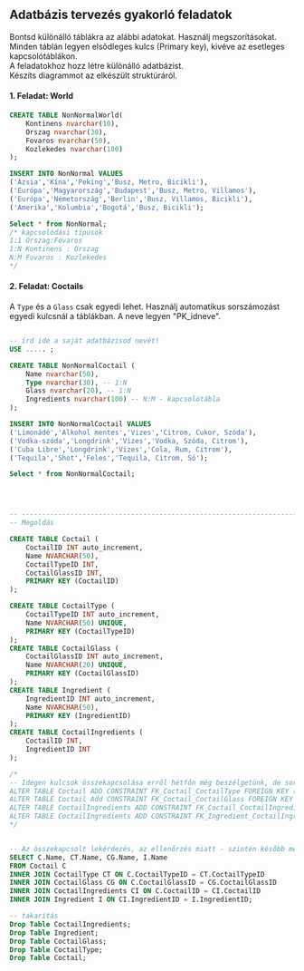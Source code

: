 ## Adatbázis tervezés gyakorló feladatok
Bontsd különálló táblákra az alábbi adatokat. Használj megszorításokat.  
Minden táblán legyen elsõdleges kulcs (Primary key), kivéve az esetleges kapcsolótáblákon.  
A feladatokhoz hozz létre különálló adatbázist.  
Készíts diagrammot az elkészült struktúráról.  

#### 1. Feladat: World  
```sql
CREATE TABLE NonNormalWorld(
	Kontinens nvarchar(10),
	Orszag nvarchar(30),
	Fovaros nvarchar(50),
	Kozlekedes nvarchar(100)
);

INSERT INTO NonNormal VALUES
('Ázsia','Kína','Peking','Busz, Metro, Bicikli'),
('Európa','Magyarország','Budapest','Busz, Metro, Villamos'),
('Európa','Németország','Berlin','Busz, Villamos, Bicikli'),
('Amerika','Kolumbia','Bogotá','Busz, Bicikli');

Select * from NonNormal;
/* kapcsolódási típusok
1:1 Orszag:Fovaros 
1:N Kontinens : Orszag
N:M Fovaros : Kozlekedes
*/
```

#### 2. Feladat: Coctails
A `Type` és a `Glass` csak egyedi lehet.
Használj automatikus sorszámozást egyedi kulcsnál a táblákban. A neve legyen "PK_idneve".  
```sql

-- írd ide a saját adatbázisod nevét!
USE ..... ;

CREATE TABLE NonNormalCoctail (
	Name nvarchar(50),
	Type nvarchar(30), -- 1:N 
	Glass nvarchar(20), -- 1:N
	Ingredients nvarchar(100) -- N:M - kapcsolótábla
);

INSERT INTO NonNormalCoctail VALUES
('Limonádé','Alkohol mentes','Vizes','Citrom, Cukor, Szóda'),
('Vodka-szóda','Longdrink','Vizes','Vodka, Szóda, Citrom'),
('Cuba Libre','Longdrink','Vizes','Cola, Rum, Citrom'),
('Tequila','Shot','Feles','Tequila, Citrom, Só');

Select * from NonNormalCoctail;




-- --------------------------------------------------------------------------------
-- Megoldás

CREATE TABLE Coctail (
	CoctailID INT auto_increment,
	Name NVARCHAR(50),
	CoctailTypeID INT,
	CoctailGlassID INT,
	PRIMARY KEY (CoctailID)
);

CREATE TABLE CoctailType (
	CoctailTypeID INT auto_increment,
	Name NVARCHAR(50) UNIQUE,
	PRIMARY KEY (CoctailTypeID)
);
CREATE TABLE CoctailGlass (
	CoctailGlassID INT auto_increment,
	Name NVARCHAR(20) UNIQUE,
	PRIMARY KEY (CoctailGlassID)
);
CREATE TABLE Ingredient (
	IngredientID INT auto_increment,
	Name NVARCHAR(50),
	PRIMARY KEY (IngredientID)
);
CREATE TABLE CoctailIngredients (
	CoctailID INT,
	IngredientID INT
);

/*
-- Idegen kulcsok összekapcsolása erről hétfőn még beszélgetünk, de soronként lefuttatható
ALTER TABLE Coctail ADD CONSTRAINT FK_Coctail_CoctailType FOREIGN KEY (CoctailTypeID) REFERENCES CoctailType (CoctailTypeID);
ALTER TABLE Coctail Add CONSTRAINT FK_Coctail_CoctailGlass FOREIGN KEY (CoctailGlassID) REFERENCES CoctailGlass (CoctailGlassID);
ALTER TABLE CoctailIngredients ADD CONSTRAINT FK_Coctail_CoctailIngredients FOREIGN KEY (CoctailID) REFERENCES Coctail (CoctailID);
ALTER TABLE CoctailIngredients ADD CONSTRAINT FK_Ingredient_CoctailIngredients FOREIGN KEY (IngredientID) REFERENCES Ingredient (IngredientID);
*/


-- Az összekapcsolt lekérdezés, az ellenőrzés miatt - szintén később megérted :)
SELECT C.Name, CT.Name, CG.Name, I.Name
FROM Coctail C
INNER JOIN CoctailType CT ON C.CoctailTypeID = CT.CoctailTypeID
INNER JOIN CoctailGlass CG ON C.CoctailGlassID = CG.CoctailGlassID
INNER JOIN CoctailIngredients CI ON C.CoctailID = CI.CoctailID
INNER JOIN Ingredient I ON CI.IngredientID = I.IngredientID;

-- takarítás
Drop Table CoctailIngredients;
Drop Table Ingredient;
Drop Table CoctailGlass;
Drop Table CoctailType;
Drop Table Coctail;
```